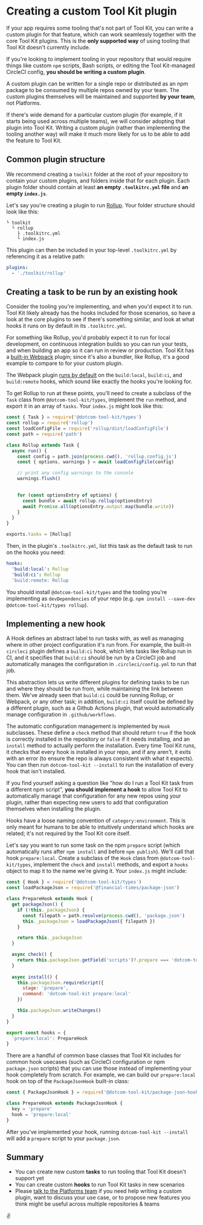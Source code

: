 # Creating a custom Tool Kit plugin

If your app requires some tooling that's not part of Tool Kit, you can write a custom plugin for that feature, which can work seamlessly together with the core Tool Kit plugins. This is the **only supported way** of using tooling that Tool Kit doesn't currently include.

If you're looking to implement tooling in your repository that would require things like custom `npm` scripts, Bash scripts, or editing the Tool Kit-managed CircleCI config, **you should be writing a custom plugin**.

A custom plugin can be written for a single repo or distributed as an npm package to be consumed by multiple repos owned by your team. The custom plugins themselves will be maintained and supported **by your team**, not Platforms. 

If there's wide demand for a particular custom plugin (for example, if it starts being used across multiple teams), we will consider adopting that plugin into Tool Kit. Writing a custom plugin (rather than implementing the tooling another way) will make it much more likely for us to be able to add the feature to Tool Kit.

## Common plugin structure

We recommend creating a `toolkit` folder at the root of your repository to contain your custom plugins, and folders inside that for each plugin. Each plugin folder should contain at least **an empty `.toolkitrc.yml` file** and **an empty `index.js`**.

Let's say you're creating a plugin to run [Rollup](https://rollupjs.org). Your folder structure should look like this:

```
└ toolkit
  └ rollup
    ├ .toolkitrc.yml
    └ index.js
```

This plugin can then be included in your top-level `.toolkitrc.yml` by referencing it as a relative path:

```yml
plugins:
  - './toolkit/rollup'
```

## Creating a task to be run by an existing hook

Consider the tooling you're implementing, and when you'd expect it to run. Tool Kit likely already has the hooks included for those scenarios, so have a look at the core plugins to see if there's something similar, and look at what hooks it runs on by default in its `.toolkitrc.yml`.

For something like Rollup, you'd probably expect it to run for local development, on continuous integration builds so you can run your tests, and when building an app so it can run in review or production. Tool Kit has a [built-in Webpack](https://github.com/Financial-Times/dotcom-tool-kit/tree/main/plugins/webpack) plugin; since it's also a bundler, like Rollup, it's a good example to compare to for your custom plugin.

The Webpack plugin [runs by default](https://github.com/Financial-Times/dotcom-tool-kit/blob/main/plugins/webpack/.toolkitrc.yml) on the `build:local`, `build:ci`, and `build:remote` hooks, which sound like exactly the hooks you're looking for.

To get Rollup to run at these points, you'll need to create a subclass of the `Task` class from `@dotcom-tool-kit/types`, implement the `run` method, and export it in an array of `tasks`. Your `index.js` might look like this:

```js
const { Task } = require('@dotcom-tool-kit/types')
const rollup = require('rollup')
const loadConfigFile = require('rollup/dist/loadConfigFile')
const path = require('path')

class Rollup extends Task {
  async run() {
    const config = path.join(process.cwd(), 'rollup.config.js')
    const { options, warnings } = await loadConfigFile(config)

    // print any config warnings to the console
    warnings.flush()

    
    for (const optionsEntry of options) {
      const bundle = await rollup.rollup(optionsEntry)
      await Promise.all(optionsEntry.output.map(bundle.write))
    }
  }
}

exports.tasks = [Rollup]
```

Then, in the plugin's `.toolkitrc.yml`, list this task as the default task to run on the hooks you need:

```yml
hooks:
  'build:local': Rollup
  'build:ci': Rollup
  'build:remote: Rollup
```

You should install `@dotcom-tool-kit/types` and the tooling you're implementing as `devDependencies` of your repo (e.g. `npm install --save-dev @dotcom-tool-kit/types rollup`).

## Implementing a new hook

A Hook defines an abstract label to run tasks with, as well as managing where in other project configuration it's run from. For example, the built-in `circleci` plugin defines a `build:ci` hook, which lets tasks like Rollup run in CI, and it specifies that `build:ci` should be run by a CircleCI job and automatically manages the configuration in `.circleci/config.yml` to run that job.

This abstraction lets us write different plugins for defining tasks to be run and where they should be run from, while maintaining the link between them. We've already seen that `build:ci` could be running Rollup, or Webpack, or any other task; in addition, `build:ci` itself could be defined by a different plugin, such as a Github Actions plugin, that would automatically manage configuration in `.github/workflows`.

The automatic configuration management is implemented by `Hook` subclasses. These define a `check` method that should return `true` if the hook is correctly installed in the repository or `false` if it needs installing, and an `install` method to actually perform the installation. Every time Tool Kit runs, it checks that every hook is installed in your repo, and if any aren't, it exits with an error (to ensure the repo is always consistent with what it expects). You can then run `dotcom-tool-kit --install` to run the installation of every hook that isn't installed.

If you find yourself asking a question like "how do I run a Tool Kit task from a different npm script", **you should implement a hook** to allow Tool Kit to automatically manage that configuration for any new repos using your plugin, rather than expecting new users to add that configuration themselves when installing the plugin.

Hooks have a loose naming convention of `category:environment`. This is only meant for humans to be able to intuitively understand which hooks are related; it's not required by the Tool Kit core itself.

Let's say you want to run some task on the npm `prepare` script (which automatically runs after `npm install` and before `npm publish`). We'll call that hook `prepare:local`. Create a subclass of the `Hook` class from `@dotcom-tool-kit/types`, implement the `check` and `install` methods, and export a `hooks` object to map it to the name we're giving it. Your `index.js` might include:

```js
const { Hook } = require('@dotcom-tool-kit/types')
const loadPackageJson = require('@financial-times/package-json')

class PrepareHook extends Hook {
  get packageJson() {
    if (!this._packageJson) {
      const filepath = path.resolve(process.cwd(), 'package.json')
      this._packageJson = loadPackageJson({ filepath })
    }

    return this._packageJson
  }

  async check() {
    return this.packageJson.getField('scripts')?.prepare === 'dotcom-tool-kit prepare:local'
  }
  
  async install() {
    this.packageJson.requireScript({
      stage: 'prepare',
      command: 'dotcom-tool-kit prepare:local'
    })

    this.packageJson.writeChanges()
  }
}

export const hooks = {
  'prepare:local': PrepareHook
}
```

There are a handful of common base classes that Tool Kit includes for common hook usecases (such as CircleCI configuration or npm `package.json` scripts) that you can use those instead of implementing your hook completely from scratch. For example, we can build our `prepare:local` hook on top of the `PackageJsonHook` built-in class:

```js
const { PackageJsonHook } = require('@dotcom-tool-kit/package-json-hook')

class PrepareHook extends PackageJsonHook {
  key = 'prepare'
  hook = 'prepare:local'
}
```

After you've implemented your hook, running `dotcom-tool-kit --install` will add a `prepare` script to your `package.json`.

## Summary

- You can create new custom **tasks** to run tooling that Tool Kit doesn't support yet
- You can create custom **hooks** to run Tool Kit tasks in new scenarios
- Please [talk to the Platforms team](https://financialtimes.slack.com/archives/C3TJ6KXEU) if you need help writing a custom plugin, want to discuss your use case, or to propose new features you think might be useful across multiple repositories & teams

✌️
